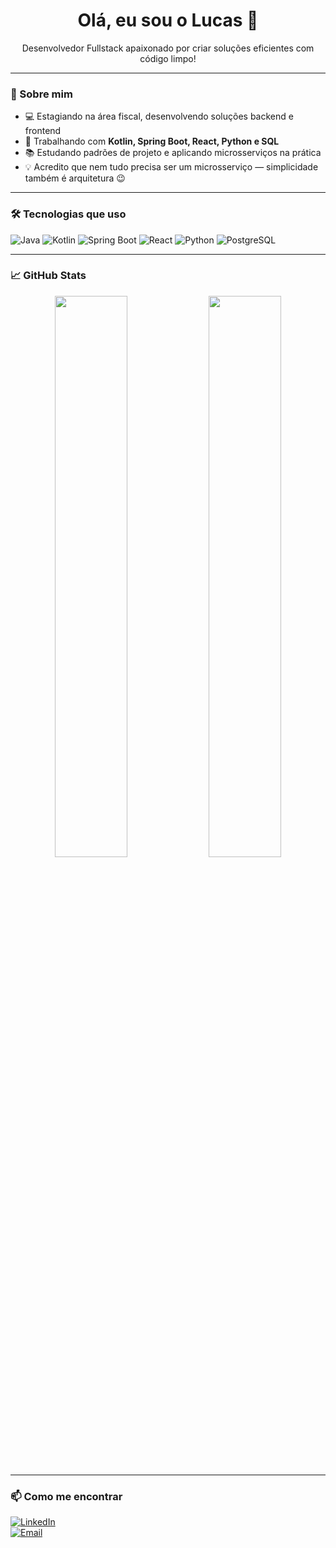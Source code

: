 <h1 align="center">Olá, eu sou o Lucas 👋</h1>

<p align="center">
  Desenvolvedor Fullstack apaixonado por criar soluções eficientes com código limpo!
</p>

---

### 🚀 Sobre mim

- 💻 Estagiando na área fiscal, desenvolvendo soluções backend e frontend
- 🔭 Trabalhando com **Kotlin, Spring Boot, React, Python e SQL**
- 📚 Estudando padrões de projeto e aplicando microsserviços na prática
- 💡 Acredito que nem tudo precisa ser um microsserviço — simplicidade também é arquitetura 😉

---

### 🛠️ Tecnologias que uso

![Java](https://img.shields.io/badge/Java-ED8B00?style=for-the-badge&logo=java&logoColor=white)
![Kotlin](https://img.shields.io/badge/Kotlin-7F52FF?style=for-the-badge&logo=kotlin&logoColor=white)
![Spring Boot](https://img.shields.io/badge/Spring_Boot-6DB33F?style=for-the-badge&logo=spring-boot&logoColor=white)
![React](https://img.shields.io/badge/React-20232A?style=for-the-badge&logo=react&logoColor=61DAFB)
![Python](https://img.shields.io/badge/Python-3776AB?style=for-the-badge&logo=python&logoColor=white)
![PostgreSQL](https://img.shields.io/badge/PostgreSQL-316192?style=for-the-badge&logo=postgresql&logoColor=white)

---

### 📈 GitHub Stats

<p align="center">
  <img width="48%" src="https://github-readme-stats.vercel.app/api?username=lucascodebr20&theme=tokyonight&show_icons=true&hide_border=true&count_private=true" />
  <img width="48%" src="https://github-readme-stats.vercel.app/api/top-langs/?username=lucascodebr20&theme=tokyonight&show_icons=true&hide_border=true&layout=compact" />
</p>

---

### 📫 Como me encontrar

[![LinkedIn](https://img.shields.io/badge/LinkedIn-blue?style=for-the-badge&logo=linkedin&logoColor=white)](https://www.linkedin.com/in/seu-usuario)  
[![Email](https://img.shields.io/badge/Gmail-D14836?style=for-the-badge&logo=gmail&logoColor=white)](mailto:seu@email.com)
